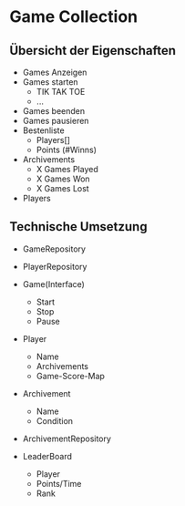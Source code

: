 # Game Collection

## Übersicht der Eigenschaften

- Games Anzeigen
- Games starten
  - TIK TAK TOE
  - ...
- Games beenden
- Games pausieren
- Bestenliste
  - Players[]
  - Points (#Winns)
- Archivements
  - X Games Played
  - X Games Won
  - X Games Lost
- Players

## Technische Umsetzung

- GameRepository
- PlayerRepository
- Game(Interface)
  - Start
  - Stop
  - Pause
- Player
  - Name
  - Archivements
  - Game-Score-Map
  
- Archivement
  - Name
  - Condition
- ArchivementRepository
- LeaderBoard
  - Player
  - Points/Time
  - Rank
